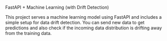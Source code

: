 FastAPI + Machine Learning (with Drift Detection)

This project serves a machine learning model using FastAPI and includes a simple setup for data drift detection.
You can send new data to get predictions and also check if the incoming data distribution is drifting away from the training data.
